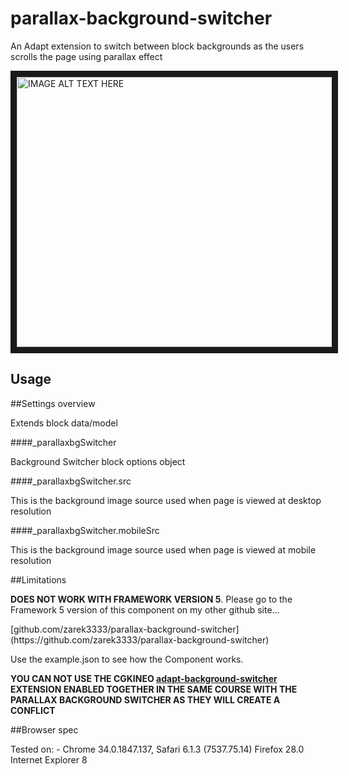parallax-background-switcher
===============

An Adapt extension to switch between block backgrounds as the users scrolls the page using parallax effect

<img src="https://raw.githubusercontent.com/mike-st/parallax-background-switcher/99f2ea67595b029aa6971721cac21d37c4edaaae/parallax-bg-switcher.png" alt="IMAGE ALT TEXT HERE" width="768" height="432" border="10" />

Usage
 ------

##Settings overview

Extends block data/model

####_parallaxbgSwitcher

Background Switcher block options object


####_parallaxbgSwitcher.src

This is the background image source used when page is viewed at desktop resolution


####_parallaxbgSwitcher.mobileSrc

This is the background image source used when page is viewed at mobile resolution

##Limitations
 
<p><strong>DOES NOT WORK WITH FRAMEWORK VERSION 5</strong>. Please go to the Framework 5 version of this component on my other github site...</p>
[github.com/zarek3333/parallax-background-switcher](https://github.com/zarek3333/parallax-background-switcher)

Use the example.json to see how the Component works.

<strong>YOU CAN NOT USE THE CGKINEO <a href="https://github.com/cgkineo/adapt-background-switcher" target="_blank">adapt-background-switcher</a> EXTENSION ENABLED TOGETHER IN THE SAME COURSE WITH THE PARALLAX BACKGROUND SWITCHER AS THEY WILL CREATE A CONFLICT</strong>

##Browser spec

Tested on: -
Chrome 34.0.1847.137, 
Safari 6.1.3 (7537.75.14)
Firefox 28.0
Internet Explorer 8
